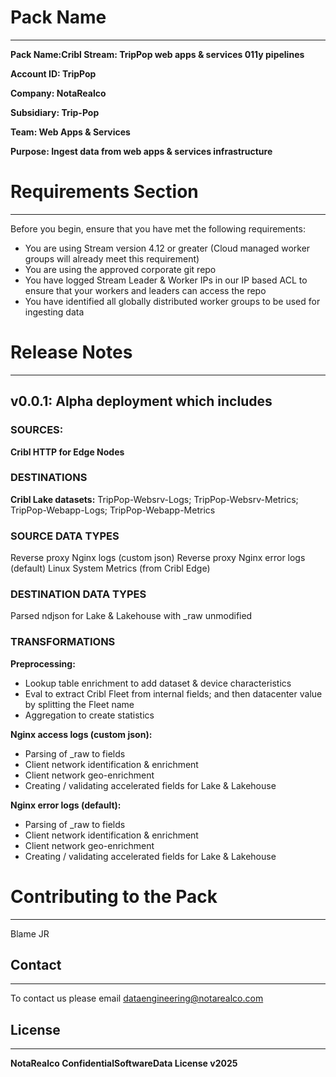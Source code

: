 # Pack Name
----

**Pack Name:Cribl Stream: TripPop web apps & services 011y pipelines**

**Account ID: TripPop**

**Company: NotaRealco**

**Subsidiary: Trip-Pop**

**Team: Web Apps & Services**

**Purpose: Ingest data from web apps & services infrastructure**
 

# Requirements Section
---

Before you begin, ensure that you have met the following requirements:

* You are using Stream version 4.12 or greater (Cloud managed worker groups will already meet this requirement)
* You are using the approved corporate git repo
* You have logged Stream Leader & Worker IPs in our IP based ACL to ensure that your workers and leaders can access the repo
* You have identified all globally distributed worker groups to be used for ingesting data

# Release Notes
---

## v0.0.1: Alpha deployment which includes
 
### **SOURCES:**
**Cribl HTTP for Edge Nodes**

### **DESTINATIONS**
**Cribl Lake datasets:** TripPop-Websrv-Logs; TripPop-Websrv-Metrics; TripPop-Webapp-Logs; TripPop-Webapp-Metrics

### **SOURCE DATA TYPES**
Reverse proxy Nginx logs (custom json)
Reverse proxy Nginx error logs (default)
Linux System Metrics (from Cribl Edge) 

### **DESTINATION DATA TYPES**
Parsed ndjson for Lake & Lakehouse with _raw unmodified

### **TRANSFORMATIONS** 
**Preprocessing:**
 - Lookup table enrichment to add dataset & device characteristics
 - Eval to extract Cribl Fleet from internal fields; and then datacenter value by splitting the Fleet name 
 - Aggregation to create statistics

**Nginx access logs (custom json):**
 - Parsing of _raw to fields
 - Client network identification & enrichment
 - Client network geo-enrichment
 - Creating / validating accelerated fields for Lake & Lakehouse

**Nginx error logs (default):**
 - Parsing of _raw to fields
 - Client network identification & enrichment
 - Client network geo-enrichment
 - Creating / validating accelerated fields for Lake & Lakehouse

# Contributing to the Pack
---
Blame JR


## Contact
---
To contact us please email dataengineering@notarealco.com


## License
---
**NotaRealco ConfidentialSoftwareData License v2025**
